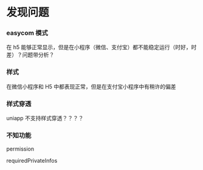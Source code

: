 # 发现问题

### easycom 模式

在 h5 能够正常显示，但是在小程序（微信、支付宝）都不能稳定运行（时好，时差）？问题带分析？

### 样式

在微信小程序和 H5 中都表现正常，但是在支付宝小程序中有稍许的偏差

### 样式穿透

uniapp 不支持样式穿透？？？？

### 不知功能

permission

requiredPrivateInfos
